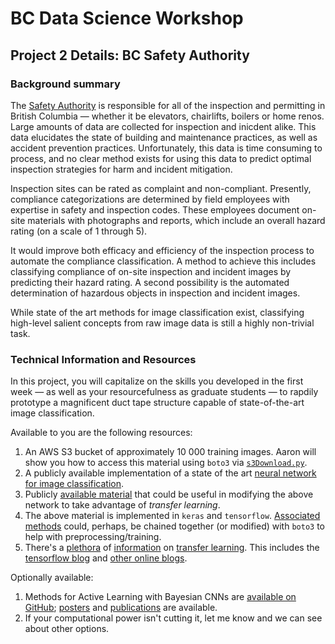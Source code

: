 # BC Data Science Workshop

## Project 2 Details: BC Safety Authority

### Background summary

The [Safety Authority](https://www.safetyauthority.ca/) is responsible
for all of the inspection and permitting in British Columbia &mdash;
whether it be elevators, chairlifts, boilers or home renos. Large
amounts of data are collected for inspection and inicdent alike. This
data elucidates the state of building and maintenance practices, as
well as accident prevention practices. Unfortunately, this data is
time consuming to process, and no clear method exists for using this
data to predict optimal inspection strategies for harm and incident
mitigation.

Inspection sites can be rated as complaint and
non-compliant. Presently, compliance categorizations are determined by
field employees with expertise in safety and inspection codes. These
employees document on-site materials with photographs and reports,
which include an overall hazard rating (on a scale of 1 through 5).

It would improve both efficacy and efficiency of the inspection
process to automate the compliance classification. A method to achieve
this includes classifying compliance of on-site inspection and
incident images by predicting their hazard rating. A second
possibility is the automated determination of hazardous objects in
inspection and incident images.

While state of the art methods for image classification exist,
classifying high-level salient concepts from raw image data is still a
highly non-trivial task.

### Technical Information and Resources

In this project, you will capitalize on the skills you developed in
the first week &mdash; as well as your resourcefulness as graduate
students &mdash; to rapdily prototype a magnificent duct tape
structure capable of state-of-the-art image classification.

Available to you are the following resources:

1. An AWS S3 bucket of approximately 10 000 training images. Aaron will show you how to access this material using `boto3` via [`s3Download.py`](../s3Download.py). 
2. A publicly available implementation of a state of the art [neural network for image classification](https://github.com/fastai/courses/blob/master/deeplearning1/nbs/vgg16.py).
3. Publicly [available material](https://kratzert.github.io/2017/02/24/finetuning-alexnet-with-tensorflow.html) that could be useful in modifying the above network to take advantage of *transfer learning*.
4. The above material is implemented in `keras` and `tensorflow`. [Associated methods](https://keras.io/preprocessing/image/) could, perhaps, be chained together (or modified) with `boto3` to help with preprocessing/training.
5. There's a [plethora](ftp://ftp.cs.wisc.edu/machine-learning/shavlik-group/torrey.handbook09.pdf) of [information](https://medium.com/towards-data-science/transfer-learning-using-keras-d804b2e04ef8) on [transfer learning](https://journalofbigdata.springeropen.com/articles/10.1186/s40537-016-0043-6). This includes the [tensorflow blog](https://www.tensorflow.org/tutorials/image_retraining) and [other online blogs](https://www.analyticsvidhya.com/blog/2017/06/transfer-learning-the-art-of-fine-tuning-a-pre-trained-model/). 


Optionally available:

1. Methods for Active Learning with Bayesian CNNs are [available on GitHub](https://github.com/Riashat/Active-Learning-Bayesian-Convolutional-Neural-Networks); [posters](https://riashatislam.files.wordpress.com/2017/07/2017-icml-deep_active_learning-poster.pdf) and [publications](http://bayesiandeeplearning.org/papers/BDL_35.pdf) are available.
2. If your computational power isn't cutting it, let me know and we can see about other options. 
